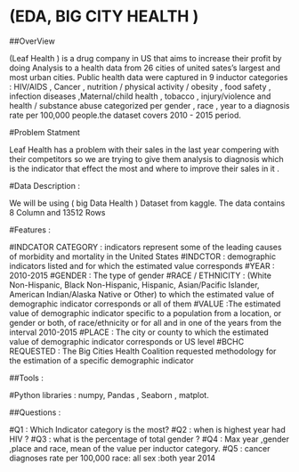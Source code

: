 

# (EDA, BIG CITY HEALTH )

 
 ##OverView 

(Leaf Health ) is a drug company in US that aims to increase their profit by doing Analysis to a health data from 26 cities of united sates’s largest and most urban cities. Public health data were captured in 9 inductor categories : HIV/AIDS , Cancer , nutrition / physical activity / obesity , food safety , infection diseases ,Maternal/child health , tobacco , injury/violence and health / substance abuse categorized per gender , race , year to a diagnosis rate per 100,000 people.the dataset covers  2010 - 2015 period.

#Problem Statment 

Leaf Health   has a problem with their sales in the last year compering with their competitors  so we are trying to give them analysis to diagnosis which is the indicator that effect the most and where to improve their sales in it .


#Data Description :

We will be using ( big Data Health ) Dataset from kaggle.
The data contains 8  Column and  13512 Rows

#Features :

#INDCATOR CATEGORY :  indicators represent some of the leading causes of morbidity and mortality in the United States
#INDCTOR : demographic indicators listed and for which the estimated value corresponds
#YEAR :  2010-2015
#GENDER : The type of gender
#RACE / ETHNICITY :  (White Non-Hispanic, Black Non-Hispanic, Hispanic, Asian/Pacific Islander, American Indian/Alaska Native or Other) to which the estimated value of demographic indicator corresponds or all of them
#VALUE :The estimated value of demographic indicator specific to a population from a location, or gender or both, of race/ethnicity or for all and in one of the years from the interval 2010-2015
#PLACE : The city or county to which the estimated value of demographic indicator corresponds or US level 
#BCHC REQUESTED : The Big Cities Health Coalition requested methodology for the estimation of a specific demographic indicator


##Tools :

#Python libraries : numpy, Pandas , Seaborn , matplot.
 
##Questions :
 
#Q1 : Which Indicator category is the most?
#Q2 : when is highest year had HIV ?
#Q3 : what is the percentage of total gender ?
#Q4 : Max year ,gender ,place and race, mean of the value per inductor category.
#Q5 : cancer diagnoses rate per 100,000 race: all sex :both year 2014
